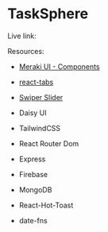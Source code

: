 # TaskSphere

Live link: 

Resources:

- [Meraki UI - Components](https://merakiui.com/components)

- [react-tabs]()

- [Swiper Slider]()

- Daisy UI

- TailwindCSS

- React Router Dom

- Express

- Firebase

- MongoDB

- React-Hot-Toast

- date-fns

